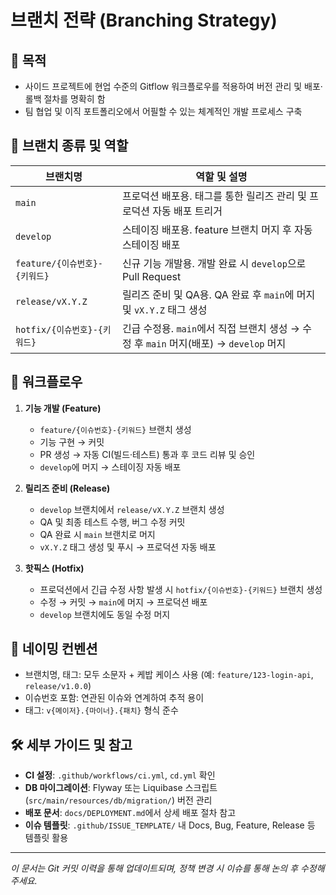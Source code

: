# 브랜치 전략 (Branching Strategy)

## 🎯 목적
- 사이드 프로젝트에 현업 수준의 Gitflow 워크플로우를 적용하여 버전 관리 및 배포·롤백 절차를 명확히 함
- 팀 협업 및 이직 포트폴리오에서 어필할 수 있는 체계적인 개발 프로세스 구축

## 📂 브랜치 종류 및 역할
| 브랜치명                         | 역할 및 설명                                                                                     |
|---------------------------------|--------------------------------------------------------------------------------------------------|
| `main`                          | 프로덕션 배포용. 태그를 통한 릴리즈 관리 및 프로덕션 자동 배포 트리거                             |
| `develop`                       | 스테이징 배포용. feature 브랜치 머지 후 자동 스테이징 배포                                        |
| `feature/{이슈번호}-{키워드}`    | 신규 기능 개발용. 개발 완료 시 `develop`으로 Pull Request                                        |
| `release/vX.Y.Z`                | 릴리즈 준비 및 QA용. QA 완료 후 `main`에 머지 및 `vX.Y.Z` 태그 생성                             |
| `hotfix/{이슈번호}-{키워드}`     | 긴급 수정용. `main`에서 직접 브랜치 생성 → 수정 후 `main` 머지(배포) → `develop` 머지            |

## 🔄 워크플로우
1. **기능 개발 (Feature)**
    - `feature/{이슈번호}-{키워드}` 브랜치 생성
    - 기능 구현 → 커밋
    - PR 생성 → 자동 CI(빌드·테스트) 통과 후 코드 리뷰 및 승인
    - `develop`에 머지 → 스테이징 자동 배포

2. **릴리즈 준비 (Release)**
    - `develop` 브랜치에서 `release/vX.Y.Z` 브랜치 생성
    - QA 및 최종 테스트 수행, 버그 수정 커밋
    - QA 완료 시 `main` 브랜치로 머지
    - `vX.Y.Z` 태그 생성 및 푸시 → 프로덕션 자동 배포

3. **핫픽스 (Hotfix)**
    - 프로덕션에서 긴급 수정 사항 발생 시 `hotfix/{이슈번호}-{키워드}` 브랜치 생성
    - 수정 → 커밋 → `main`에 머지 → 프로덕션 배포
    - `develop` 브랜치에도 동일 수정 머지

## 🔖 네이밍 컨벤션
- 브랜치명, 태그: 모두 소문자 + 케밥 케이스 사용 (예: `feature/123-login-api`, `release/v1.0.0`)
- 이슈번호 포함: 연관된 이슈와 연계하여 추적 용이
- 태그: `v{메이저}.{마이너}.{패치}` 형식 준수

## 🛠 세부 가이드 및 참고
- **CI 설정**: `.github/workflows/ci.yml`, `cd.yml` 확인
- **DB 마이그레이션**: Flyway 또는 Liquibase 스크립트(`src/main/resources/db/migration/`) 버전 관리
- **배포 문서**: `docs/DEPLOYMENT.md`에서 상세 배포 절차 참고
- **이슈 템플릿**: `.github/ISSUE_TEMPLATE/` 내 Docs, Bug, Feature, Release 등 템플릿 활용

---

*이 문서는 Git 커밋 이력을 통해 업데이트되며, 정책 변경 시 이슈를 통해 논의 후 수정해주세요.*
